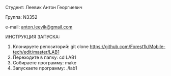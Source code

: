 Студент: Леевик Антон Георгиевич

Группа: N3352

e-mail: anton.leevik@gmail.com

ИНСТРУКЦИЯ ЗАПУСКА:

1.	Клонируете репозиторий:
git clone https://github.com/Forest1k/Mobile-tech/edit/master/LAB1
2.	Переходите в папку: 
cd LAB1
3.	Собираете программу:
make
4.	Запускаете программу:
./lab1

